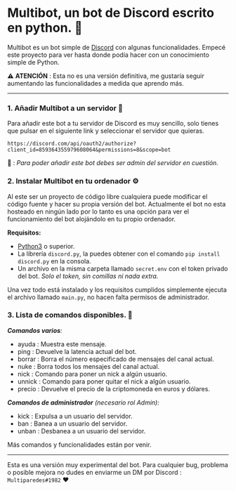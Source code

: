 # **Multibot, un bot de Discord escrito en python. 🐍**

Multibot es un bot simple de [Discord](discord.com) con algunas funcionalidades. Empecé este proyecto para ver hasta donde podía hacer con un conocimiento simple de Python.

⚠️ **ATENCIÓN**  : Esta no es una versión definitiva, me gustaría seguir aumentando las funcionalidades a medida que aprendo más.

---

###  **1. Añadir Multibot a un servidor 🤖** 

Para añadir este bot a tu servidor de Discord es muy sencillo, solo tienes que pulsar en el siguiente link y seleccionar el servidor que quieras. 

    https://discord.com/api/oauth2/authorize?client_id=859364355979608064&permissions=8&scope=bot

📝 : *Para poder añadir este bot debes ser admin del servidor en cuestión.*    

### **2. Instalar Multibot en tu ordenador ⚙️** 

Al este ser un proyecto de código libre cualquiera puede modificar el código fuente y hacer su propia versión del bot. Actualmente el bot no esta hosteado en ningún lado por lo tanto es una opción para ver el funcionamiento del bot alojándolo en tu propio ordenador.

**Requisitos:**

- [Python3](https://www.python.org/) o superior.
- La librería ``discord.py``, la puedes obtener con el comando ``pip install discord.py`` en la consola.
- Un archivo en la misma carpeta llamado ``secret.env`` con el token privado del bot. *Solo el token, sin comillas ni nada extra.*

Una vez todo está instalado y los requisitos cumplidos simplemente ejecuta el archivo llamado ``main.py``, no hacen falta permisos de administrador.

### **3. Lista de comandos disponibles. 📔**

***Comandos varios**:*
- ayuda : Muestra este mensaje.
- ​ping : Devuelve la latencia actual del bot.
- borrar : Borra el número especificado de mensajes del canal actual.
- ​nuke : Borra todos los mensajes del canal actual.
- nick : Comando para poner un nick a algún usuario.
- unnick : Comando para poner quitar el nick a algún usuario.
- precio : Devuelve el precio de la criptomoneda en euros y dólares.

***Comandos de administrador** (necesario rol Admin):*
- kick : Expulsa a un usuario del servidor.
- ban : Banea a un usuario del servidor.
- unban : Desbanea a un usuario del servidor.

Más comandos y funcionalidades están por venir. 

---

Esta es una versión muy experimental del bot. Para cualquier bug, problema o posible mejora no dudes en enviarme un DM por Discord :  ``Multiparedes#1982`` ❤️